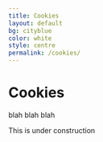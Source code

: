 ```yaml
---
title: Cookies
layout: default
bg: cityblue
color: white
style: centre
permalink: /cookies/
---
```


# Cookies

blah blah blah

This is under construction
